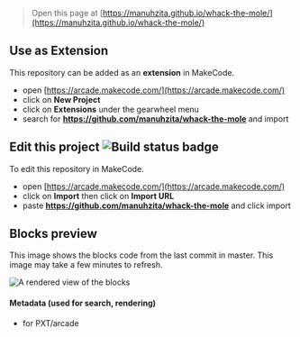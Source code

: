  


> Open this page at [https://manuhzita.github.io/whack-the-mole/](https://manuhzita.github.io/whack-the-mole/)

## Use as Extension

This repository can be added as an **extension** in MakeCode.

* open [https://arcade.makecode.com/](https://arcade.makecode.com/)
* click on **New Project**
* click on **Extensions** under the gearwheel menu
* search for **https://github.com/manuhzita/whack-the-mole** and import

## Edit this project ![Build status badge](https://github.com/manuhzita/whack-the-mole/workflows/MakeCode/badge.svg)

To edit this repository in MakeCode.

* open [https://arcade.makecode.com/](https://arcade.makecode.com/)
* click on **Import** then click on **Import URL**
* paste **https://github.com/manuhzita/whack-the-mole** and click import

## Blocks preview

This image shows the blocks code from the last commit in master.
This image may take a few minutes to refresh.

![A rendered view of the blocks](https://github.com/manuhzita/whack-the-mole/raw/master/.github/makecode/blocks.png)

#### Metadata (used for search, rendering)

* for PXT/arcade
<script src="https://makecode.com/gh-pages-embed.js"></script><script>makeCodeRender("{{ site.makecode.home_url }}", "{{ site.github.owner_name }}/{{ site.github.repository_name }}");</script>
